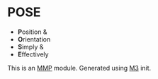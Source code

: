 # POSE

- **P**osition &
- **O**rientation
- **S**imply &
- **E**ffectively

This is an [MMP](https://github.com/DinheroDevelopmentGroup/modular-minecraft-proxy) module.
Generated using [M3](https://github.com/DinheroDevelopmentGroup/modular-minecraft-proxy/tree/main/src/m3) init.
